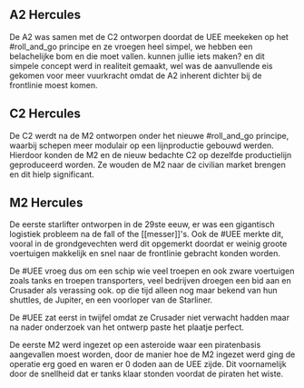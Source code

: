 ## A2 Hercules

De A2 was samen met de C2 ontworpen doordat de UEE meekeken op het #roll_and_go principe en ze vroegen heel simpel, we hebben een belachelijke bom en die moet vallen. kunnen jullie iets maken? en dit simpele concept werd in realiteit gemaakt, wel was de aanvullende eis gekomen voor meer vuurkracht omdat de A2 inherent dichter bij de frontlinie moest komen.

## C2 Hercules

De C2 werdt na de M2 ontworpen onder het nieuwe #roll_and_go principe, waarbij schepen meer modulair op een lijnproductie gebouwd werden. Hierdoor konden de M2 en de nieuw bedachte C2 op dezelfde productielijn geproduceerd worden. Ze wouden de M2 naar de civilian market brengen en dit hielp significant.

## M2 Hercules

De eerste starlifter ontworpen in de 29ste eeuw, er was een gigantisch logistiek probleem na de fall of the [[messer]]'s. Ook de #UEE merkte dit, vooral in de grondgevechten werd dit opgemerkt doordat er weinig groote voertuigen makkelijk en snel naar de frontlinie gebracht konden worden. 

De #UEE vroeg dus om een schip wie veel troepen en ook zware voertuigen zoals tanks en troepen transporters, veel bedrijven droegen een bid aan en Crusader als verassing ook. op die tijd alleen nog maar bekend van hun shuttles, de Jupiter, en een voorloper van de Starliner.

De #UEE zat eerst in twijfel omdat ze Crusader niet verwacht hadden maar na nader onderzoek van het ontwerp paste het plaatje perfect.

De eerste M2 werd ingezet op een asteroide waar een piratenbasis aangevallen moest worden, door de manier hoe de M2 ingezet werd ging de operatie erg goed en waren er 0 doden aan de UEE zijde. Dit voornamelijk door de snellheid dat er tanks klaar stonden voordat de piraten het wiste.